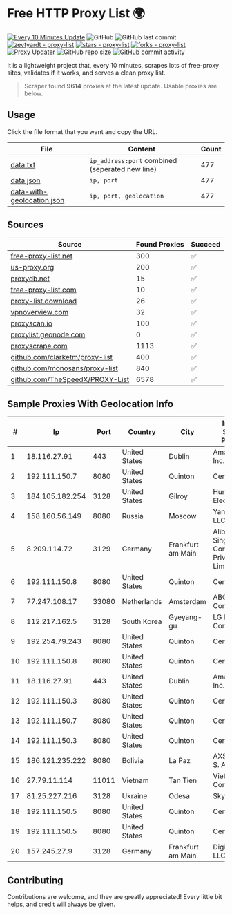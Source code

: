 
# Free HTTP Proxy List 🌍

[![Every 10 Minutes Update](https://github.com/mertguvencli/http-proxy-list/actions/workflows/main.yml/badge.svg?branch=main)](https://github.com/mertguvencli/http-proxy-list/actions/workflows/main.yml)
![GitHub](https://img.shields.io/github/license/mertguvencli/http-proxy-list)
![GitHub last commit](https://img.shields.io/github/last-commit/mertguvencli/http-proxy-list)
[![zevtyardt - proxy-list](https://img.shields.io/static/v1?label=zevtyardt&message=proxy-list&color=blue&logo=github)](https://github.com/zevtyardt/proxy-list "Go to GitHub repo")
[![stars - proxy-list](https://img.shields.io/github/stars/zevtyardt/proxy-list?style=social)](https://github.com/zevtyardt/proxy-list)
[![forks - proxy-list](https://img.shields.io/github/forks/zevtyardt/proxy-list?style=social)](https://github.com/zevtyardt/proxy-list)
[![Proxy Updater](https://github.com/zevtyardt/proxy-list/workflows/Proxy%20Updater/badge.svg)](https://github.com/zevtyardt/proxy-list/actions?query=workflow:"Proxy+Updater")
![GitHub repo size](https://img.shields.io/github/repo-size/zevtyardt/proxy-list)
[![GitHub commit activity](https://img.shields.io/github/commit-activity/m/zevtyardt/proxy-list?logo=commits)](https://github.com/zevtyardt/proxy-list/commits/main)

It is a lightweight project that, every 10 minutes, scrapes lots of free-proxy sites, validates if it works, and serves a clean proxy list.

> Scraper found **9614** proxies at the latest update. Usable proxies are below.

## Usage

Click the file format that you want and copy the URL.

|File|Content|Count|
|----|-------|-----|
|[data.txt](https://raw.githubusercontent.com/mertguvencli/http-proxy-list/main/proxy-list/data.txt)|`ip_address:port` combined (seperated new line)|477|
|[data.json](https://raw.githubusercontent.com/mertguvencli/http-proxy-list/main/proxy-list/data.json)|`ip, port`|477|
|[data-with-geolocation.json](https://raw.githubusercontent.com/mertguvencli/http-proxy-list/main/proxy-list/data-with-geolocation.json)|`ip, port, geolocation`|477|

## Sources

|Source|Found Proxies|Succeed|
|------|-------------|-------|
|[free-proxy-list.net](https://free-proxy-list.net)|300|✅|
|[us-proxy.org](https://www.us-proxy.org)|200|✅|
|[proxydb.net](http://proxydb.net)|15|✅|
|[free-proxy-list.com](https://free-proxy-list.com/?page=&port=&type%5B%5D=http&type%5B%5D=https&up_time=0&search=Search)|10|✅|
|[proxy-list.download](https://www.proxy-list.download/HTTP)|26|✅|
|[vpnoverview.com](https://vpnoverview.com/privacy/anonymous-browsing/free-proxy-servers)|32|✅|
|[proxyscan.io](https://www.proxyscan.io)|100|✅|
|[proxylist.geonode.com](https://proxylist.geonode.com/api/proxy-list?limit=300&page=1&sort_by=lastChecked&sort_type=desc&protocols=http,https)|0|✅|
|[proxyscrape.com](https://api.proxyscrape.com/v2/?request=displayproxies&protocol=http&timeout=10000&country=all&ssl=all&anonymity=all)|1113|✅|
|[github.com/clarketm/proxy-list](https://raw.githubusercontent.com/clarketm/proxy-list/master/proxy-list-raw.txt)|400|✅|
|[github.com/monosans/proxy-list](https://raw.githubusercontent.com/monosans/proxy-list/main/proxies/http.txt)|840|✅|
|[github.com/TheSpeedX/PROXY-List](https://raw.githubusercontent.com/TheSpeedX/PROXY-List/master/http.txt)|6578|✅|


## Sample Proxies With Geolocation Info

|#|Ip|Port|Country|City|Internet Service Provider|
|-|--|----|-------|----|-------------------------|
|1|18.116.27.91|443|United States|Dublin|Amazon.com, Inc.|
|2|192.111.150.7|8080|United States|Quinton|Centrilogic|
|3|184.105.182.254|3128|United States|Gilroy|Hurricane Electric LLC|
|4|158.160.56.149|8080|Russia|Moscow|Yandex.Cloud LLC|
|5|8.209.114.72|3129|Germany|Frankfurt am Main|Alibaba.com Singapore E-Commerce Private Limited|
|6|192.111.150.8|8080|United States|Quinton|Centrilogic|
|7|77.247.108.17|33080|Netherlands|Amsterdam|ABC Consultancy|
|8|112.217.162.5|3128|South Korea|Gyeyang-gu|LG DACOM Corporation|
|9|192.254.79.243|8080|United States|Quinton|Centrilogic|
|10|192.111.150.8|8080|United States|Quinton|Centrilogic|
|11|18.116.27.91|443|United States|Dublin|Amazon.com, Inc.|
|12|192.111.150.3|8080|United States|Quinton|Centrilogic|
|13|192.111.150.7|8080|United States|Quinton|Centrilogic|
|14|192.111.150.3|8080|United States|Quinton|Centrilogic|
|15|186.121.235.222|8080|Bolivia|La Paz|AXS Bolivia S. A.|
|16|27.79.11.114|11011|Vietnam|Tan Tien|Viettel Corporation|
|17|81.25.227.216|3128|Ukraine|Odesa|Skyline ISP|
|18|192.111.150.5|8080|United States|Quinton|Centrilogic|
|19|192.111.150.5|8080|United States|Quinton|Centrilogic|
|20|157.245.27.9|3128|Germany|Frankfurt am Main|DigitalOcean, LLC|



## Contributing

Contributions are welcome, and they are greatly appreciated! Every
little bit helps, and credit will always be given.

